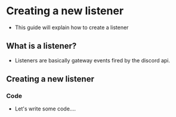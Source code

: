 # Creating a new listener
- This guide will explain how to create a listener 

## What is a listener?
- Listeners are basically gateway events fired by the discord api.

## Creating a new listener

### Code
- Let's write some code....

<CodeSwitcher :languages="{ js: 'Javascript', ts: 'Typescript' }">
<template v-slot:js>

```js
const { Listener } = require('@cofo/framework');

// The first parameter would always be client then followed by all the eris parameters
module.exports = new Listener("messageCreate", async(client, message) => {
    message.channel.createMessage({
        content: "Pong!"
    })
})
```

</template>
<template v-slot:ts>

```ts
import { Listener, CofoClient } from '@cofo/framework';
import { Message } from 'eris';

// The first parameter would always be client then followed by all the eris parameters
export default new Listener("messageCreate", async(client: CofoClient, message: Message) => {
    message.channel.createMessage({
        content: "Pong"
    })
})
```

</template> 
</CodeSwitcher>
